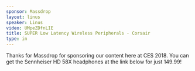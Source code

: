 ```yaml
---
sponsor: Massdrop
layout: linus
speaker: Linus
video: UMpeZDfnLIE
title: SUPER Low Latency Wireless Peripherals - Corsair
type: in
---
```


Thanks for Massdrop for sponsoring our content here at CES 2018.
You can get the Sennheiser HD 58X headphones at the link below for just 149.99!
